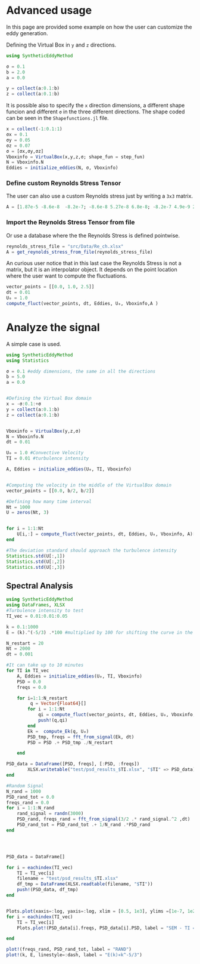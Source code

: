 # Advanced usage
In this page are provided some example on how the user can customize the eddy generation.

Defining the Virtual Box in `y` and `z` directions.
```julia
using SyntheticEddyMethod

σ = 0.1
b = 2.0
a = 0.0

y = collect(a:0.1:b)
z = collect(a:0.1:b)
```

It is possible also to specify the `x` direction dimensions, a different shape funcion and different `σ` in the three different directions.
The shape coded can be seen in the `Shapefunctions.jl` file.

```julia
x = collect(-1:0.1:1)
σx = 0.1
σy = 0.05
σz = 0.07
σ = [σx,σy,σz]
Vboxinfo = VirtualBox(x,y,z,σ; shape_fun = step_fun)
N = Vboxinfo.N
Eddies = initialize_eddies(N, σ, Vboxinfo)

```

### Define custom Reynolds Stress Tensor

The user can also use a custom Reynolds stress just by writing a `3x3` matrix.
```julia
A = [1.87e-5 -8.6e-8  -8.2e-7; -8.6e-8 5.27e-8 6.8e-8; -8.2e-7 4.9e-9 2.64e-6]
```

### Import the Reynolds Stress Tensor from file
Or use a database where the the Reynolds Stress is defined pointwise. 
```julia
reynolds_stress_file = "src/Data/Re_ch.xlsx"
A = get_reynolds_stress_from_file(reynolds_stress_file)
```

An curious user notice that in this last case the Reynolds Stress is not a matrix, but it is an interpolator object. It depends on the point location where the user want to compute the fluctuations.

```julia
vector_points = [[0.0, 1.0, 2.5]]
dt = 0.01
U₀ = 1.0
compute_fluct(vector_points, dt, Eddies, U₀, Vboxinfo,A )
```


# Analyze the signal
A simple case is used.
```julia
using SyntheticEddyMethod
using Statistics

σ = 0.1 #eddy dimensions, the same in all the directions
b = 5.0
a = 0.0


#Defining the Virtual Box domain
x = -σ:0.1:+σ 
y = collect(a:0.1:b)
z = collect(a:0.1:b)


Vboxinfo = VirtualBox(y,z,σ)
N = Vboxinfo.N
dt = 0.01

U₀ = 1.0 #Convective Velocity
TI = 0.01 #turbulence intensity

A, Eddies = initialize_eddies(U₀, TI, Vboxinfo)


#Computing the velocity in the middle of the VirtualBox domain
vector_points = [[0.0, b/2, b/2]]

#Defining how many time interval
Nt = 1000
U = zeros(Nt, 3)


for i = 1:1:Nt
    U[i,:] = compute_fluct(vector_points, dt, Eddies, U₀, Vboxinfo, A)[1]
end

#The deviation standard should approach the turbulence intensity
Statistics.std(U[:,1])
Statistics.std(U[:,2])
Statistics.std(U[:,3])

```
## Spectral Analysis
```julia
using SyntheticEddyMethod
using DataFrames, XLSX
#Turbulence intensity to test
TI_vec = 0.01:0.01:0.05

k = 0.1:1000
E = (k).^(-5/3) .*100 #multiplied by 100 for shifting the curve in the top part

N_restart = 20
Nt = 2000
dt = 0.001

#It can take up to 10 minutes
for TI in TI_vec
    A, Eddies = initialize_eddies(U₀, TI, Vboxinfo)
    PSD = 0.0
    freqs = 0.0   

    for i=1:1:N_restart
         q = Vector{Float64}[]
        for i = 1:1:Nt
            qi = compute_fluct(vector_points, dt, Eddies, U₀, Vboxinfo, A)[1]
            push!(q,qi)
        end
        Ek =  compute_Ek(q, U₀)
        PSD_tmp, freqs = fft_from_signal(Ek, dt)
        PSD = PSD .+ PSD_tmp ./N_restart

    end

PSD_data = DataFrame([PSD, freqs], [:PSD, :freqs])
        XLSX.writetable("test/psd_results_$TI.xlsx", "$TI" => PSD_data)
end

#Random Signal
N_rand = 1000
PSD_rand_tot = 0.0
freqs_rand = 0.0
for i = 1:1:N_rand
    rand_signal = randn(3000)
    PSD_rand, freqs_rand = fft_from_signal(3/2 .* rand_signal.^2 ,dt)
    PSD_rand_tot = PSD_rand_tot .+ 1/N_rand .*PSD_rand
end




PSD_data = DataFrame[]

for i = eachindex(TI_vec)
    TI = TI_vec[i]
    filename = "test/psd_results_$TI.xlsx"
    df_tmp = DataFrame(XLSX.readtable(filename, "$TI"))
    push!(PSD_data, df_tmp)
end


Plots.plot(xaxis=:log, yaxis=:log, xlim = [0.5, 1e3], ylims =[1e-7, 1e2], xlabel="k", ylabel="E(k)", legend=:bottomleft, xticks=[1,10,100,1000])
for i = eachindex(TI_vec)
    TI = TI_vec[i]
    Plots.plot!(PSD_data[i].freqs, PSD_data[i].PSD, label = "SEM - TI = $TI")

end

plot!(freqs_rand, PSD_rand_tot, label = "RAND")
plot!(k, E, linestyle=:dash, label = "E(k)∝k^-5/3")


```


